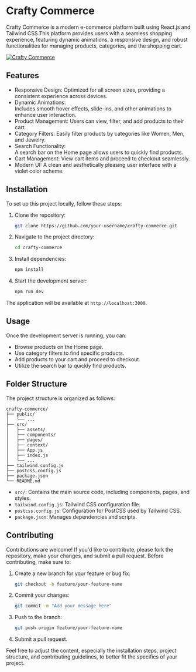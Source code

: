 # Crafty Commerce

Crafty Commerce is a modern e-commerce platform built using React.js and Tailwind CSS.This platform provides users with a seamless shopping experience, featuring dynamic animations, a responsive design, and robust functionalities for managing products, categories, and the shopping cart.

[![Crafty Commerce](https://github.com/user-attachments/assets/00c9357e-4db7-4897-b6ad-d2f2966c35ec)](https://crafty-commerce-eight.vercel.app/)




## Features

-	Responsive Design: 
           Optimized for all screen sizes, providing a consistent experience across devices.
-	Dynamic Animations:  
           Includes smooth hover effects, slide-ins, and other animations to enhance user interaction.
-	Product Management:
           Users can view, filter, and add products to their cart.
-	Category Filters: 
           Easily filter products by categories like Women, Men, and Jewelry.
-	Search Functionality:  
           A search bar on the Home page allows users to quickly find products.
-	Cart Management:
          View cart items and proceed to checkout seamlessly.
-	Modern UI: 
          A clean and aesthetically pleasing user interface with a violet color scheme.

## Installation
To set up this project locally, follow these steps:

1. Clone the repository:
   ```bash
   git clone https://github.com/your-username/crafty-commerce.git
   ```
2. Navigate to the project directory:
   ```bash
   cd crafty-commerce
   ```

3. Install dependencies:
   ```bash
   npm install
   ```
4. Start the development server:

   ```bash
   npm run dev
   ```
The application will be available at `http://localhost:3000`.

## Usage
Once the development server is running, you can:
- Browse products on the Home page.
- Use category filters to find specific products.
- Add products to your cart and proceed to checkout.
- Utilize the search bar to quickly find products.
## Folder Structure
The project structure is organized as follows:
```
crafty-commerce/
├── public/
│   └── ...
├── src/
│   ├── assets/
│   ├── components/
│   ├── pages/
│   ├── context/
│   ├── App.js
│   ├── index.js
│   └── ...
├── tailwind.config.js
├── postcss.config.js
├── package.json
└── README.md
```

- `src/`: Contains the main source code, including components, pages, and styles.
- `tailwind.config.js`: Tailwind CSS configuration file.
- `postcss.config.js`: Configuration for PostCSS used by Tailwind CSS.
- `package.json`: Manages dependencies and scripts.

## Contributing
Contributions are welcome! If you'd like to contribute, please fork the repository, make your changes, and submit a pull request. Before contributing, make sure to:
1. Create a new branch for your feature or bug fix:
   ```bash
   git checkout -b feature/your-feature-name
   ```

2. Commit your changes:
   ```bash
   git commit -m "Add your message here"
   ```
3. Push to the branch:
   ```bash
   git push origin feature/your-feature-name
   ```
4. Submit a pull request.

   
Feel free to adjust the content, especially the installation steps, project structure, and contributing guidelines, to better fit the specifics of your project.
